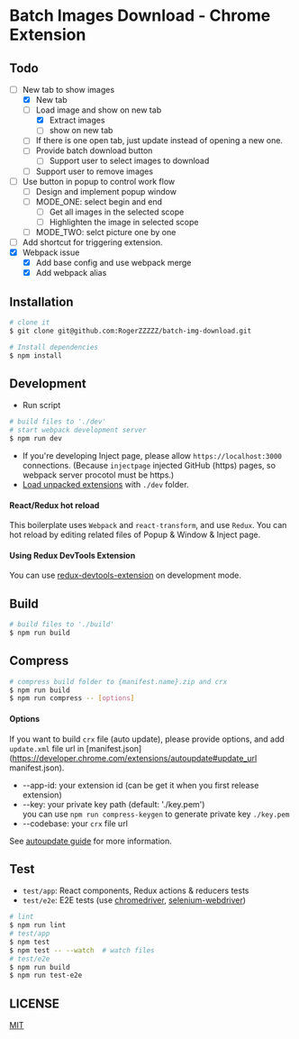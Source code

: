 # Batch Images Download - Chrome Extension

## Todo

- [ ] New tab to show images
  - [x] New tab
  - [ ] Load image and show on new tab
    - [x] Extract images
    - [ ] show on new tab
  - [ ] If there is one open tab, just update instead of opening a new one.
  - [ ] Provide batch download button
    - [ ] Support user to select images to download
  - [ ] Support user to remove images
- [ ] Use button in popup to control work flow
  - [ ] Design and implement popup window
  - [ ] MODE_ONE: select begin and end
    - [ ] Get all images in the selected scope
    - [ ] Highlighten the image in selected scope
  - [ ] MODE_TWO: selct picture one by one
- [ ] Add shortcut for triggering extension.
- [x] Webpack issue
  - [x] Add base config and use webpack merge
  - [x] Add webpack alias

## Installation

```bash
# clone it
$ git clone git@github.com:RogerZZZZZ/batch-img-download.git

# Install dependencies
$ npm install
```

## Development

* Run script
```bash
# build files to './dev'
# start webpack development server
$ npm run dev
```
* If you're developing Inject page, please allow `https://localhost:3000` connections. (Because `injectpage` injected GitHub (https) pages, so webpack server procotol must be https.)
* [Load unpacked extensions](https://developer.chrome.com/extensions/getstarted#unpacked) with `./dev` folder.

#### React/Redux hot reload

This boilerplate uses `Webpack` and `react-transform`, and use `Redux`. You can hot reload by editing related files of Popup & Window & Inject page.

#### Using Redux DevTools Extension

You can use [redux-devtools-extension](https://github.com/zalmoxisus/redux-devtools-extension) on development mode.

## Build

```bash
# build files to './build'
$ npm run build
```

## Compress

```bash
# compress build folder to {manifest.name}.zip and crx
$ npm run build
$ npm run compress -- [options]
```

#### Options

If you want to build `crx` file (auto update), please provide options, and add `update.xml` file url in [manifest.json](https://developer.chrome.com/extensions/autoupdate#update_url manifest.json).

* --app-id: your extension id (can be get it when you first release extension)
* --key: your private key path (default: './key.pem')  
  you can use `npm run compress-keygen` to generate private key `./key.pem`
* --codebase: your `crx` file url

See [autoupdate guide](https://developer.chrome.com/extensions/autoupdate) for more information.

## Test

* `test/app`: React components, Redux actions & reducers tests
* `test/e2e`: E2E tests (use [chromedriver](https://www.npmjs.com/package/chromedriver), [selenium-webdriver](https://www.npmjs.com/package/selenium-webdriver))

```bash
# lint
$ npm run lint
# test/app
$ npm test
$ npm test -- --watch  # watch files
# test/e2e
$ npm run build
$ npm run test-e2e
```

## LICENSE

[MIT](LICENSE)
